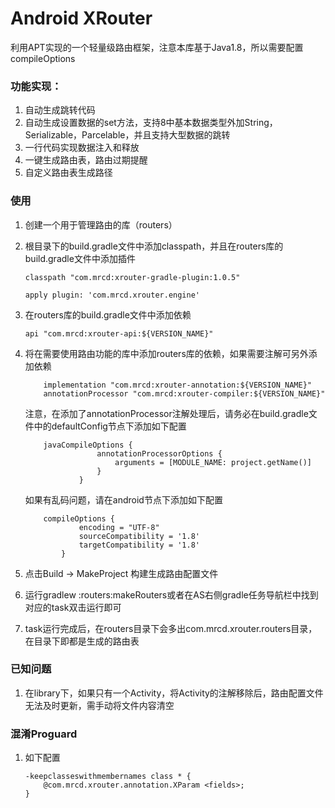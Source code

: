 # Android XRouter
利用APT实现的一个轻量级路由框架，注意本库基于Java1.8，所以需要配置compileOptions

### 功能实现：

1.  自动生成跳转代码
2.  自动生成设置数据的set方法，支持8中基本数据类型外加String，Serializable，Parcelable，并且支持大型数据的跳转
3.  一行代码实现数据注入和释放
4.  一键生成路由表，路由过期提醒
5.  自定义路由表生成路径

### 使用

1.  创建一个用于管理路由的库（routers）
2.  根目录下的build.gradle文件中添加classpath，并且在routers库的build.gradle文件中添加插件
    ```
    classpath "com.mrcd:xrouter-gradle-plugin:1.0.5"
    
    apply plugin: 'com.mrcd.xrouter.engine'
    ```
3.  在routers库的build.gradle文件中添加依赖 
    ```
    api "com.mrcd:xrouter-api:${VERSION_NAME}"
    ```
4.  将在需要使用路由功能的库中添加routers库的依赖，如果需要注解可另外添加依赖 
    ```
        implementation "com.mrcd:xrouter-annotation:${VERSION_NAME}"
        annotationProcessor "com.mrcd:xrouter-compiler:${VERSION_NAME}"
    ```
    注意，在添加了annotationProcessor注解处理后，请务必在build.gradle文件中的defaultConfig节点下添加如下配置
    
    ```
        javaCompileOptions {
                    annotationProcessorOptions {
                        arguments = [MODULE_NAME: project.getName()]
                    }
                }
    ```

    如果有乱码问题，请在android节点下添加如下配置

    ```
        compileOptions {
                encoding = "UTF-8"
                sourceCompatibility = '1.8'
                targetCompatibility = '1.8'
            }
    ```
5.  点击Build -> MakeProject 构建生成路由配置文件
6.  运行gradlew
    :routers:makeRouters或者在AS右侧gradle任务导航栏中找到对应的task双击运行即可
7.  task运行完成后，在routers目录下会多出com.mrcd.xrouter.routers目录，在目录下即都是生成的路由表

### 已知问题    

1.  在library下，如果只有一个Activity，将Activity的注解移除后，路由配置文件无法及时更新，需手动将文件内容清空

### 混淆Proguard

1.  如下配置
    ```
    -keepclasseswithmembernames class * {
        @com.mrcd.xrouter.annotation.XParam <fields>;
    }
    ```  

    